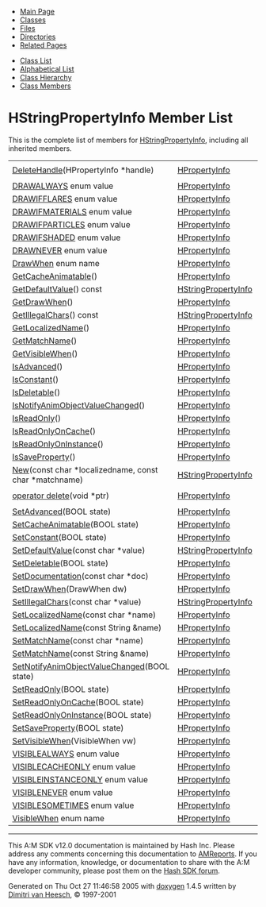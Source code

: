 <div class="tabs">

- [Main Page](index.md)
- <span id="current">[Classes](annotated.md)</span>
- [Files](files.md)
- [Directories](dirs.md)
- [Related Pages](pages.md)

</div>

<div class="tabs">

- [Class List](annotated.md)
- [Alphabetical List](classes.md)
- [Class Hierarchy](hierarchy.md)
- [Class Members](functions.md)

</div>

# HStringPropertyInfo Member List

This is the complete list of members for <a href="classHStringPropertyInfo.md" class="el">HStringPropertyInfo</a>, including all inherited members.

|  |  |  |
|----|----|----|
| <a href="classHPropertyInfo.md#422e55dc717919d35e7452ab4c1bc05e" class="el">DeleteHandle</a>(HPropertyInfo \*handle) | <a href="classHPropertyInfo.md" class="el">HPropertyInfo</a> | ` [static]` |
| <a href="classHPropertyInfo.md#938bb49d7705f658d715e113fbec5a3b090563064c468a940a62ce66b7aecb98" class="el">DRAWALWAYS</a> enum value | <a href="classHPropertyInfo.md" class="el">HPropertyInfo</a> |  |
| <a href="classHPropertyInfo.md#938bb49d7705f658d715e113fbec5a3bc7f2c4e5d9940cfff3aaa220b1c9e383" class="el">DRAWIFFLARES</a> enum value | <a href="classHPropertyInfo.md" class="el">HPropertyInfo</a> |  |
| <a href="classHPropertyInfo.md#938bb49d7705f658d715e113fbec5a3bb3bc3a06f2d8f2c01cb89403763477b1" class="el">DRAWIFMATERIALS</a> enum value | <a href="classHPropertyInfo.md" class="el">HPropertyInfo</a> |  |
| <a href="classHPropertyInfo.md#938bb49d7705f658d715e113fbec5a3bfccd94c2ee6df6af6f1c6ebe98c4fde2" class="el">DRAWIFPARTICLES</a> enum value | <a href="classHPropertyInfo.md" class="el">HPropertyInfo</a> |  |
| <a href="classHPropertyInfo.md#938bb49d7705f658d715e113fbec5a3b3d509dabac59020987fbd1c560cdc261" class="el">DRAWIFSHADED</a> enum value | <a href="classHPropertyInfo.md" class="el">HPropertyInfo</a> |  |
| <a href="classHPropertyInfo.md#938bb49d7705f658d715e113fbec5a3be0ff367e611bbdad74cb43f7a48fb9e9" class="el">DRAWNEVER</a> enum value | <a href="classHPropertyInfo.md" class="el">HPropertyInfo</a> |  |
| <a href="classHPropertyInfo.md#938bb49d7705f658d715e113fbec5a3b" class="el">DrawWhen</a> enum name | <a href="classHPropertyInfo.md" class="el">HPropertyInfo</a> |  |
| <a href="classHPropertyInfo.md#e868fc50a92d0c85b9175dd1bef3a97f" class="el">GetCacheAnimatable</a>() | <a href="classHPropertyInfo.md" class="el">HPropertyInfo</a> |  |
| <a href="classHStringPropertyInfo.md#1c6b0608d991369c384116941cfeef02" class="el">GetDefaultValue</a>() const | <a href="classHStringPropertyInfo.md" class="el">HStringPropertyInfo</a> |  |
| <a href="classHPropertyInfo.md#4df6d0366bb8d5a8d632f42996e5da3b" class="el">GetDrawWhen</a>() | <a href="classHPropertyInfo.md" class="el">HPropertyInfo</a> |  |
| <a href="classHStringPropertyInfo.md#a41ed7497502118272d3a07b82b6838d" class="el">GetIllegalChars</a>() const | <a href="classHStringPropertyInfo.md" class="el">HStringPropertyInfo</a> |  |
| <a href="classHPropertyInfo.md#b20555c3a22c000aa894a5fd5f157507" class="el">GetLocalizedName</a>() | <a href="classHPropertyInfo.md" class="el">HPropertyInfo</a> |  |
| <a href="classHPropertyInfo.md#393dff0d5bf352fbad6c3552387bca4a" class="el">GetMatchName</a>() | <a href="classHPropertyInfo.md" class="el">HPropertyInfo</a> |  |
| <a href="classHPropertyInfo.md#f0713d14f95bec4f16e992b844fb24a5" class="el">GetVisibleWhen</a>() | <a href="classHPropertyInfo.md" class="el">HPropertyInfo</a> |  |
| <a href="classHPropertyInfo.md#2f25cde5b7d9a82482357aa4ca89b47e" class="el">IsAdvanced</a>() | <a href="classHPropertyInfo.md" class="el">HPropertyInfo</a> |  |
| <a href="classHPropertyInfo.md#8739f2690f2cf3191ffec83d39023a84" class="el">IsConstant</a>() | <a href="classHPropertyInfo.md" class="el">HPropertyInfo</a> |  |
| <a href="classHPropertyInfo.md#0084d87c59410a05561124c9b752eee7" class="el">IsDeletable</a>() | <a href="classHPropertyInfo.md" class="el">HPropertyInfo</a> |  |
| <a href="classHPropertyInfo.md#32e78a8eddb09c184dcfea83e6139fa7" class="el">IsNotifyAnimObjectValueChanged</a>() | <a href="classHPropertyInfo.md" class="el">HPropertyInfo</a> |  |
| <a href="classHPropertyInfo.md#e4a8dfca918163cef57e727aedd80818" class="el">IsReadOnly</a>() | <a href="classHPropertyInfo.md" class="el">HPropertyInfo</a> |  |
| <a href="classHPropertyInfo.md#a7f273e225834b15f2e9a91c2bbaaddb" class="el">IsReadOnlyOnCache</a>() | <a href="classHPropertyInfo.md" class="el">HPropertyInfo</a> |  |
| <a href="classHPropertyInfo.md#589aebd2db39f6d258d94c7dded1881b" class="el">IsReadOnlyOnInstance</a>() | <a href="classHPropertyInfo.md" class="el">HPropertyInfo</a> |  |
| <a href="classHPropertyInfo.md#6e24fdb0e365e5b03bd17f81fd9c8d05" class="el">IsSaveProperty</a>() | <a href="classHPropertyInfo.md" class="el">HPropertyInfo</a> |  |
| <a href="classHStringPropertyInfo.md#3184c8fe6d6f9a3b2284ddcadfd1424f" class="el">New</a>(const char \*localizedname, const char \*matchname) | <a href="classHStringPropertyInfo.md" class="el">HStringPropertyInfo</a> | ` [static]` |
| <a href="classHPropertyInfo.md#b2a90b0840ba0f087728d89d27353935" class="el">operator delete</a>(void \*ptr) | <a href="classHPropertyInfo.md" class="el">HPropertyInfo</a> | ` [inline]` |
| <a href="classHPropertyInfo.md#378263fcbc9e7fb8b413e4a3ca5ab841" class="el">SetAdvanced</a>(BOOL state) | <a href="classHPropertyInfo.md" class="el">HPropertyInfo</a> |  |
| <a href="classHPropertyInfo.md#3399f52d67378a5b8ff49d028f85086a" class="el">SetCacheAnimatable</a>(BOOL state) | <a href="classHPropertyInfo.md" class="el">HPropertyInfo</a> |  |
| <a href="classHPropertyInfo.md#cfe6bc1fd0c74b6add85c048ff949cf8" class="el">SetConstant</a>(BOOL state) | <a href="classHPropertyInfo.md" class="el">HPropertyInfo</a> |  |
| <a href="classHStringPropertyInfo.md#b0339ae5016aebb090776fc62a42c9d8" class="el">SetDefaultValue</a>(const char \*value) | <a href="classHStringPropertyInfo.md" class="el">HStringPropertyInfo</a> |  |
| <a href="classHPropertyInfo.md#9b75614283e248eef2a0ebd5d6874e39" class="el">SetDeletable</a>(BOOL state) | <a href="classHPropertyInfo.md" class="el">HPropertyInfo</a> |  |
| <a href="classHPropertyInfo.md#15fc9483600eeabdc3f6d8c5a81f4214" class="el">SetDocumentation</a>(const char \*doc) | <a href="classHPropertyInfo.md" class="el">HPropertyInfo</a> |  |
| <a href="classHPropertyInfo.md#c89057a96b3fcfb41b37d8d04fddf81d" class="el">SetDrawWhen</a>(DrawWhen dw) | <a href="classHPropertyInfo.md" class="el">HPropertyInfo</a> |  |
| <a href="classHStringPropertyInfo.md#f16c42e1a94fbf2c38dc9ca55761c02f" class="el">SetIllegalChars</a>(const char \*value) | <a href="classHStringPropertyInfo.md" class="el">HStringPropertyInfo</a> |  |
| <a href="classHPropertyInfo.md#bdacc650d76c0dae25171fcd41afc353" class="el">SetLocalizedName</a>(const char \*name) | <a href="classHPropertyInfo.md" class="el">HPropertyInfo</a> |  |
| <a href="classHPropertyInfo.md#4dce5307ede3d5604253f33f01fc5759" class="el">SetLocalizedName</a>(const String &name) | <a href="classHPropertyInfo.md" class="el">HPropertyInfo</a> |  |
| <a href="classHPropertyInfo.md#a76daf6ed0e6a62af293abac832e595f" class="el">SetMatchName</a>(const char \*name) | <a href="classHPropertyInfo.md" class="el">HPropertyInfo</a> |  |
| <a href="classHPropertyInfo.md#d222813c102967a2e9e21c84e4f1a53d" class="el">SetMatchName</a>(const String &name) | <a href="classHPropertyInfo.md" class="el">HPropertyInfo</a> |  |
| <a href="classHPropertyInfo.md#30cd45504515931e33091c62895648af" class="el">SetNotifyAnimObjectValueChanged</a>(BOOL state) | <a href="classHPropertyInfo.md" class="el">HPropertyInfo</a> |  |
| <a href="classHPropertyInfo.md#58b80564347504a8271e0de3932d97f8" class="el">SetReadOnly</a>(BOOL state) | <a href="classHPropertyInfo.md" class="el">HPropertyInfo</a> |  |
| <a href="classHPropertyInfo.md#1e9f7b397dcd54124cc2cece899d889e" class="el">SetReadOnlyOnCache</a>(BOOL state) | <a href="classHPropertyInfo.md" class="el">HPropertyInfo</a> |  |
| <a href="classHPropertyInfo.md#9b22eae709aa6aa81190e6a13273e1bc" class="el">SetReadOnlyOnInstance</a>(BOOL state) | <a href="classHPropertyInfo.md" class="el">HPropertyInfo</a> |  |
| <a href="classHPropertyInfo.md#28d2e2b5ddd8487ae17e42ce4811e026" class="el">SetSaveProperty</a>(BOOL state) | <a href="classHPropertyInfo.md" class="el">HPropertyInfo</a> |  |
| <a href="classHPropertyInfo.md#0167de075e18bec49d7a4ffd63687bbd" class="el">SetVisibleWhen</a>(VisibleWhen vw) | <a href="classHPropertyInfo.md" class="el">HPropertyInfo</a> |  |
| <a href="classHPropertyInfo.md#c466cc39b9102b48474e59155142691cd0990d9c1c5727acf1261eca1ae80e28" class="el">VISIBLEALWAYS</a> enum value | <a href="classHPropertyInfo.md" class="el">HPropertyInfo</a> |  |
| <a href="classHPropertyInfo.md#c466cc39b9102b48474e59155142691cfb9db43723463c3ec7b1ba44bf80f0f4" class="el">VISIBLECACHEONLY</a> enum value | <a href="classHPropertyInfo.md" class="el">HPropertyInfo</a> |  |
| <a href="classHPropertyInfo.md#c466cc39b9102b48474e59155142691cb7b3d7ebfb29c2d85a4fcc8e7e6fa16f" class="el">VISIBLEINSTANCEONLY</a> enum value | <a href="classHPropertyInfo.md" class="el">HPropertyInfo</a> |  |
| <a href="classHPropertyInfo.md#c466cc39b9102b48474e59155142691c709f05c44cffd50c472d8528ee62eaff" class="el">VISIBLENEVER</a> enum value | <a href="classHPropertyInfo.md" class="el">HPropertyInfo</a> |  |
| <a href="classHPropertyInfo.md#c466cc39b9102b48474e59155142691c45be275b9431f252ff844c56ac02388a" class="el">VISIBLESOMETIMES</a> enum value | <a href="classHPropertyInfo.md" class="el">HPropertyInfo</a> |  |
| <a href="classHPropertyInfo.md#c466cc39b9102b48474e59155142691c" class="el">VisibleWhen</a> enum name | <a href="classHPropertyInfo.md" class="el">HPropertyInfo</a> |  |

------------------------------------------------------------------------

<span class="small">This A:M SDK v12.0 documentation is maintained by Hash Inc. Please address any comments concerning this documentation to [AMReports](http://www.hash.com/reports). If you have any information, knowledge, or documentation to share with the A:M developer community, please post them on the [Hash SDK forum](http://www.hash.com/forums/index.php?showforum=11).</span>

Generated on Thu Oct 27 11:46:58 2005 with [<span class="image placeholder" original-image-src="doxygen.png" original-image-title="" height="45" width="100" align="middle" border="0">doxygen</span>](http://www.doxygen.org/index.html) 1.4.5 written by [Dimitri van Heesch](mailto:dimitri@stack.nl), © 1997-2001
